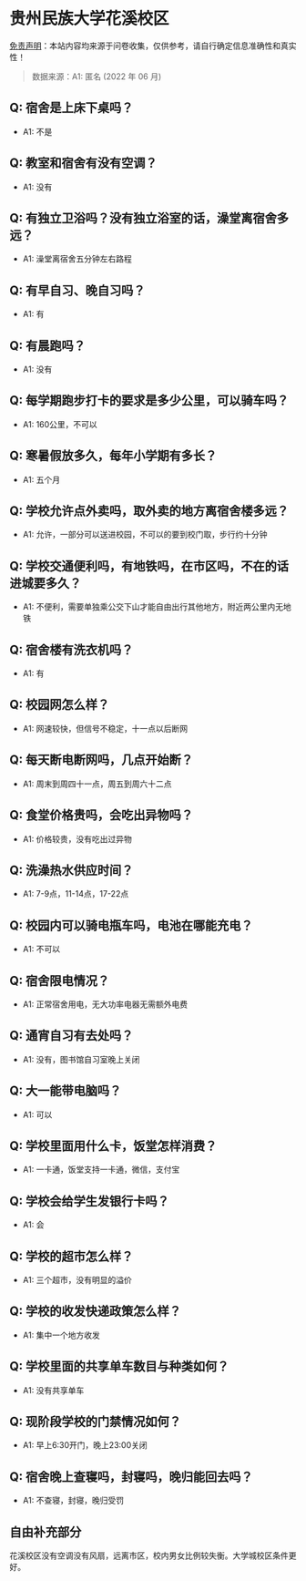 # 贵州民族大学花溪校区

[免责声明](https://colleges.chat/#_3)：本站内容均来源于问卷收集，仅供参考，请自行确定信息准确性和真实性！

> 数据来源：A1: 匿名 (2022 年 06 月)

## Q: 宿舍是上床下桌吗？

- A1: 不是

## Q: 教室和宿舍有没有空调？

- A1: 没有

## Q: 有独立卫浴吗？没有独立浴室的话，澡堂离宿舍多远？

- A1: 澡堂离宿舍五分钟左右路程

## Q: 有早自习、晚自习吗？

- A1: 有

## Q: 有晨跑吗？

- A1: 没有

## Q: 每学期跑步打卡的要求是多少公里，可以骑车吗？

- A1: 160公里，不可以

## Q: 寒暑假放多久，每年小学期有多长？

- A1: 五个月

## Q: 学校允许点外卖吗，取外卖的地方离宿舍楼多远？

- A1: 允许，一部分可以送进校园，不可以的要到校门取，步行约十分钟

## Q: 学校交通便利吗，有地铁吗，在市区吗，不在的话进城要多久？

- A1: 不便利，需要单独乘公交下山才能自由出行其他地方，附近两公里内无地铁

## Q: 宿舍楼有洗衣机吗？

- A1: 有

## Q: 校园网怎么样？

- A1: 网速较快，但信号不稳定，十一点以后断网

## Q: 每天断电断网吗，几点开始断？

- A1: 周末到周四十一点，周五到周六十二点

## Q: 食堂价格贵吗，会吃出异物吗？

- A1: 价格较贵，没有吃出过异物

## Q: 洗澡热水供应时间？

- A1: 7-9点，11-14点，17-22点

## Q: 校园内可以骑电瓶车吗，电池在哪能充电？

- A1: 不可以

## Q: 宿舍限电情况？

- A1: 正常宿舍用电，无大功率电器无需额外电费

## Q: 通宵自习有去处吗？

- A1: 没有，图书馆自习室晚上关闭

## Q: 大一能带电脑吗？

- A1: 可以

## Q: 学校里面用什么卡，饭堂怎样消费？

- A1: 一卡通，饭堂支持一卡通，微信，支付宝

## Q: 学校会给学生发银行卡吗？

- A1: 会

## Q: 学校的超市怎么样？

- A1: 三个超市，没有明显的溢价

## Q: 学校的收发快递政策怎么样？

- A1: 集中一个地方收发

## Q: 学校里面的共享单车数目与种类如何？

- A1: 没有共享单车

## Q: 现阶段学校的门禁情况如何？

- A1: 早上6:30开门，晚上23:00关闭

## Q: 宿舍晚上查寝吗，封寝吗，晚归能回去吗？

- A1: 不查寝，封寝，晚归受罚

## 自由补充部分

花溪校区没有空调没有风扇，远离市区，校内男女比例较失衡。大学城校区条件更好。